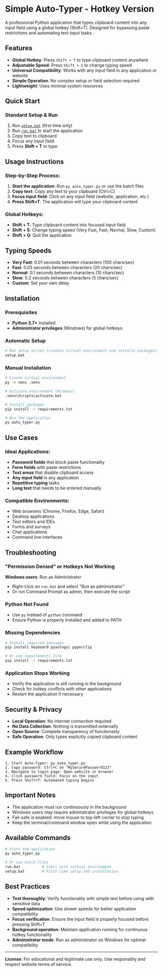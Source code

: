 # Simple Auto-Typer - Hotkey Version

A professional Python application that types clipboard content into any input field using a global hotkey (Shift+T). Designed for bypassing paste restrictions and automating text input tasks.

## Features

- **Global Hotkey**: Press `Shift + T` to type clipboard content anywhere
- **Adjustable Speed**: Press `Shift + S` to change typing speed
- **Universal Compatibility**: Works with any input field in any application or website
- **Simple Operation**: No complex setup or field selection required
- **Lightweight**: Uses minimal system resources

## Quick Start

### Standard Setup & Run
1. Run [`setup.bat`](setup.bat) (first time only)
2. Run [`run.bat`](run.bat) to start the application
3. Copy text to clipboard
4. Focus any input field
5. Press **Shift + T** to type

## Usage Instructions

### Step-by-Step Process:
1. **Start the application**: Run `py auto_typer.py` or use the batch files
2. **Copy text**: Copy any text to your clipboard (Ctrl+C)
3. **Focus input field**: Click on any input field (website, application, etc.)
4. **Press Shift+T**: The application will type your clipboard content

### Global Hotkeys:
- **Shift + T**: Type clipboard content into focused input field
- **Shift + S**: Change typing speed (Very Fast, Fast, Normal, Slow, Custom)
- **Shift + Q**: Quit the application

## Typing Speeds

- **Very Fast**: 0.01 seconds between characters (100 chars/sec)
- **Fast**: 0.05 seconds between characters (20 chars/sec)  
- **Normal**: 0.1 seconds between characters (10 chars/sec)
- **Slow**: 0.2 seconds between characters (5 chars/sec)
- **Custom**: Set your own delay

## Installation

### Prerequisites
- **Python 3.7+** installed
- **Administrator privileges** (Windows) for global hotkeys

### Automatic Setup
```bash
# Run setup script (creates virtual environment and installs packages)
setup.bat
```

### Manual Installation
```bash
# Create virtual environment
py -m venv .venv

# Activate environment (Windows)
.venv\Scripts\activate.bat

# Install packages
pip install -r requirements.txt

# Run the application
py auto_typer.py
```

## Use Cases

### Ideal Applications:
- **Password fields** that block paste functionality
- **Form fields** with paste restrictions
- **Text areas** that disable clipboard access
- **Any input field** in any application
- **Repetitive typing** tasks
- **Long text** that needs to be entered manually

### Compatible Environments:
- Web browsers (Chrome, Firefox, Edge, Safari)
- Desktop applications
- Text editors and IDEs
- Forms and surveys
- Chat applications
- Command line interfaces

## Troubleshooting

### "Permission Denied" or Hotkeys Not Working
**Windows users**: Run as Administrator
- Right-click on `run.bat` and select "Run as administrator"
- Or run Command Prompt as admin, then execute the script

### Python Not Found
- Use `py` instead of `python` command
- Ensure Python is properly installed and added to PATH

### Missing Dependencies
```bash
# Install required packages
pip install keyboard pyautogui pyperclip

# Or use requirements file
pip install -r requirements.txt
```

### Application Stops Working
- Verify the application is still running in the background
- Check for hotkey conflicts with other applications
- Restart the application if necessary

## Security & Privacy

- **Local Operation**: No internet connection required
- **No Data Collection**: Nothing is transmitted externally
- **Open Source**: Complete transparency of functionality
- **Safe Operation**: Only types explicitly copied clipboard content

## Example Workflow

```
1. Start Auto-Typer: py auto_typer.py
2. Copy password: Ctrl+C on "MySecurePassword123"
3. Navigate to login page: Open website in browser
4. Click password field: Focus on the input
5. Press Shift+T: Automated typing begins
```

## Important Notes

- The application must run continuously in the background
- Windows users may require administrator privileges for global hotkeys
- Fail-safe is enabled: move mouse to top-left corner to stop typing
- Keep the terminal/command window open while using the application

## Available Commands

```bash
# Start the application
py auto_typer.py

# Or use batch files
run.bat          # Start with virtual environment  
setup.bat        # First-time setup and installation
```

## Best Practices

- **Test thoroughly**: Verify functionality with simple text before using with sensitive data
- **Speed optimization**: Use slower speeds for better application compatibility
- **Focus verification**: Ensure the input field is properly focused before pressing Shift+T
- **Background operation**: Maintain application running for continuous hotkey functionality
- **Administrator mode**: Run as administrator on Windows for optimal compatibility

---

**License**: For educational and legitimate use only. Use responsibly and respect website terms of service.